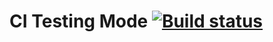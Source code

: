 # CI Testing Mode [![Build status](https://ci.appveyor.com/api/projects/status/otmb7kw7n7kpirxl?svg=true)](https://ci.appveyor.com/project/PetrIvChe/aqa33testmode)



